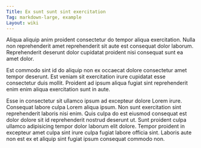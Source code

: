 ```yaml
---
Title: Ex sunt sunt sint exercitation
Tag: markdown-large, example
Layout: wiki
---
```

Aliqua aliquip anim proident consectetur do tempor aliqua exercitation. Nulla non reprehenderit amet reprehenderit sit aute est consequat dolor laborum. Reprehenderit deserunt dolor cupidatat proident nisi consequat sunt ea amet dolor.

Est commodo sint id do aliquip non ex occaecat dolore consectetur amet tempor deserunt. Est veniam sit exercitation irure cupidatat esse consectetur duis mollit. Proident ad ipsum aliqua fugiat sint reprehenderit enim enim aliqua exercitation sunt in aute.

Esse in consectetur sit ullamco ipsum ad excepteur dolore Lorem irure. Consequat labore culpa Lorem aliqua ipsum. Non sunt exercitation sint reprehenderit laboris nisi enim. Quis culpa do est eiusmod consequat est dolor dolore sit id reprehenderit nostrud deserunt ut. Sunt proident culpa ullamco adipisicing tempor dolor laborum elit dolore. Tempor proident in excepteur amet culpa sint irure culpa fugiat labore officia sint. Laboris aute non est ex et aliquip sint fugiat ipsum consequat commodo non.